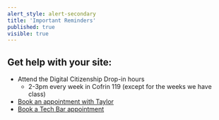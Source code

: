 ```yaml
---
alert_style: alert-secondary
title: 'Important Reminders'
published: true
visible: true
---
```


## Get help with your site:
* Attend the Digital Citizenship Drop-in hours
   * 2-3pm every week in Cofrin 119 (except for the weeks we have class)
* [Book an appointment with Taylor](https://www.meetingbird.com/l/taylorjadin/digciz)
* [Book a Tech Bar appointment](https://techbar.knight.domains/)
